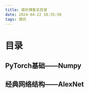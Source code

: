 ```yaml
---
title: 填坑博客总目录
date: 2024-04-22 18:35:56
tags: 填坑
---
```


# 目录

## PyTorch基础——Numpy
## 经典网络结构——AlexNet
